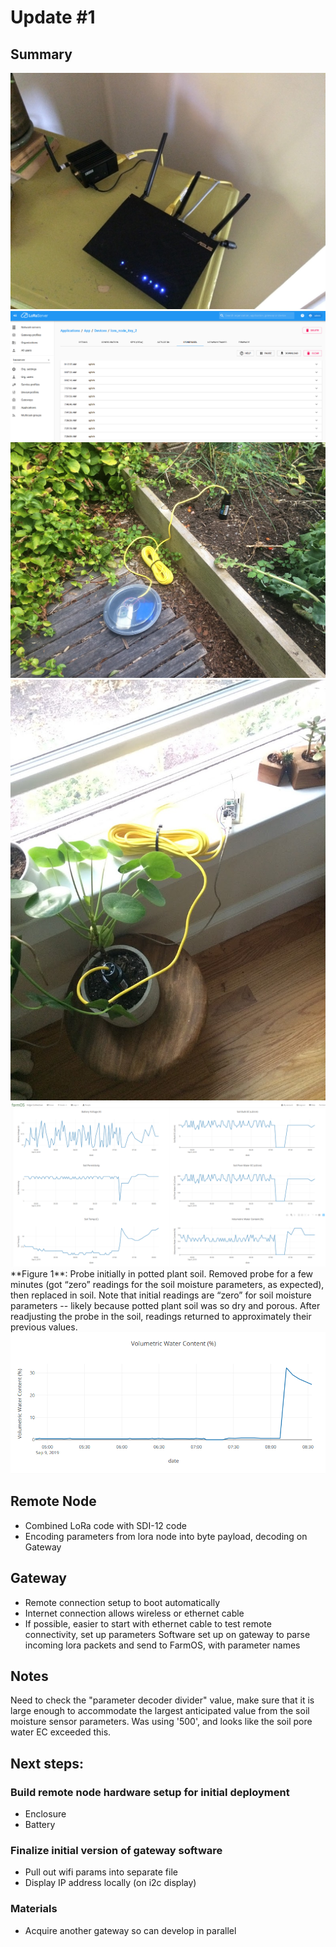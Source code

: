 # Update #1

## Summary

<img src="assets/rak_router.JPG">

<img src="assets/gateway.png">

<img src="assets/garden_test.JPG">

<img src="assets/potted_test.JPG">

<img src="assets/probe_removal_replace_readjust.png">
**Figure 1**:  Probe initially in potted plant soil.  Removed probe for a few minutes (got “zero” readings for the soil moisture parameters, as expected), then replaced in soil.  Note that initial readings are “zero” for soil moisture parameters -- likely because potted plant soil was so dry and porous.  After readjusting the probe in the soil, readings returned to approximately their previous values. 

<img src="assets/vol_water_content.png">

## Remote Node

- Combined LoRa code with SDI-12 code
- Encoding parameters from lora node into byte payload, decoding on Gateway

## Gateway

- Remote connection setup to boot automatically 
- Internet connection allows wireless or ethernet cable
- If possible, easier to start with ethernet cable to test remote connectivity, set up parameters
Software set up on gateway to parse incoming lora packets and send to FarmOS, with parameter names

## Notes

Need to check the "parameter decoder divider" value, make sure that it is large enough to accommodate the largest anticipated value from the soil moisture sensor parameters.  Was using '500', and looks like the soil pore water EC exceeded this. 

## Next steps:

### Build remote node hardware setup for initial deployment
- Enclosure
- Battery

### Finalize initial version of gateway software
- Pull out wifi params into separate file
- Display IP address locally (on i2c display)

### Materials

- Acquire another gateway so can develop in parallel


